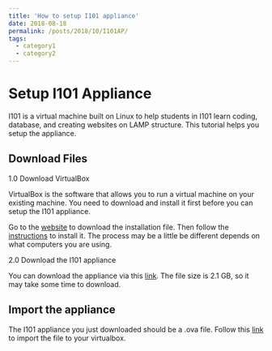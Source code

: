 ```yaml
---
title: 'How to setup I101 appliance'
date: 2018-08-18
permalink: /posts/2018/10/I101AP/
tags:
  - category1
  - category2
---
```

# Setup I101 Appliance

I101 is a virtual machine built on Linux to help students in I101 learn coding, database, and creating websites on LAMP structure. This tutorial helps you setup the appliance.

## Download Files

1.0 Download VirtualBox

VirtualBox is the software that allows you to run a virtual machine on your existing machine. You need to download and install it first before you can setup the I101 appliance. 

Go to the [website](https://www.virtualbox.org) to download the installation file. Then follow the [instructions](https://www.virtualbox.org/manual/ch01.html#intro-installing) to install it. The process may be a little be different depends on what computers you are using.

2.0 Download the I101 appliance

You can download the appliance via this [link](https://iu.box.com/s/1zn68jnj2sjbujabl5z8aoazq0xwr30e). The file size is 2.1 GB, so it may take some time to download.

## Import the appliance

The I101 appliance you just downloaded should be a .ova file. Follow this [link](https://www.virtualbox.org/manual/ch01.html#ovf) to import the file to your virtualbox.
